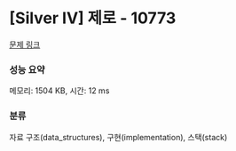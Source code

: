 # [Silver IV] 제로 - 10773 

[문제 링크](https://www.acmicpc.net/problem/10773) 

### 성능 요약

메모리: 1504 KB, 시간: 12 ms

### 분류

자료 구조(data_structures), 구현(implementation), 스택(stack)

